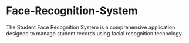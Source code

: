 # Face-Recognition-System
The Student Face Recognition System is a comprehensive application designed to manage student records using facial recognition technology. 
